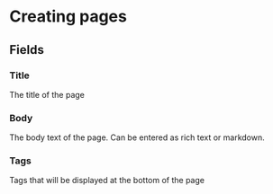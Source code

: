 # Creating pages

## Fields

### Title
The title of the page

### Body
The body text of the page. Can be entered as rich text or markdown.

### Tags
Tags that will be displayed at the bottom of the page